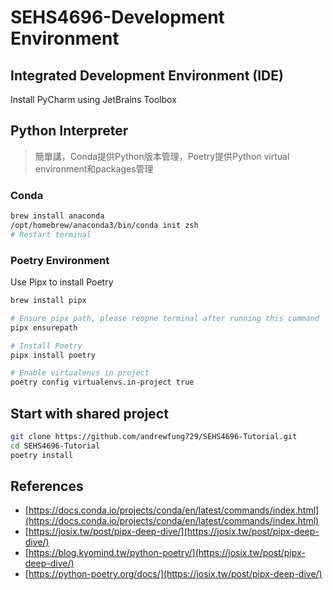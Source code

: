 # SEHS4696-Development Environment

## Integrated Development Environment (IDE)

Install PyCharm using JetBrains Toolbox

## Python Interpreter

> 簡單講，Conda提供Python版本管理，Poetry提供Python virtual environment和packages管理

### Conda

```Bash
brew install anaconda
/opt/homebrew/anaconda3/bin/conda init zsh
# Restart terminal
```

### Poetry Environment

Use Pipx to install Poetry

```Bash
brew install pipx

# Ensure pipx path, please reopne terminal after running this command
pipx ensurepath

# Install Poetry
pipx install poetry

# Enable virtualenvs in project
poetry config virtualenvs.in-project true
```

## Start with shared project

```Bash
git clone https://github.com/andrewfung729/SEHS4696-Tutorial.git
cd SEHS4696-Tutorial
poetry install
```

## References

- [https://docs.conda.io/projects/conda/en/latest/commands/index.html](https://docs.conda.io/projects/conda/en/latest/commands/index.html)
- [https://josix.tw/post/pipx-deep-dive/](https://josix.tw/post/pipx-deep-dive/)
- [https://blog.kyomind.tw/python-poetry/](https://josix.tw/post/pipx-deep-dive/)
- [https://python-poetry.org/docs/](https://josix.tw/post/pipx-deep-dive/)